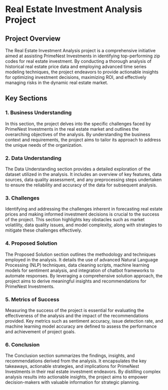 # Real Estate Investment Analysis Project

## Project Overview
The Real Estate Investment Analysis project is a comprehensive initiative aimed at assisting PrimeNest Investments in identifying top-performing zip codes for real estate investment. By conducting a thorough analysis of historical real estate price data and employing advanced time series modeling techniques, the project endeavors to provide actionable insights for optimizing investment decisions, maximizing ROI, and effectively managing risks in the dynamic real estate market.

## Key Sections

### 1. Business Understanding
In this section, the project delves into the specific challenges faced by PrimeNest Investments in the real estate market and outlines the overarching objectives of the analysis. By understanding the business context and requirements, the project aims to tailor its approach to address the unique needs of the organization.

### 2. Data Understanding
The Data Understanding section provides a detailed exploration of the dataset utilized in the analysis. It includes an overview of key features, data sources, data quality assessment, and any preprocessing steps undertaken to ensure the reliability and accuracy of the data for subsequent analysis.

### 3. Challenges
Identifying and addressing the challenges inherent in forecasting real estate prices and making informed investment decisions is crucial to the success of the project. This section highlights key obstacles such as market volatility, data quality issues, and model complexity, along with strategies to mitigate these challenges effectively.

### 4. Proposed Solution
The Proposed Solution section outlines the methodology and techniques employed in the analysis. It details the use of advanced Natural Language Processing (NLP) techniques, data cleaning scripts, machine learning models for sentiment analysis, and integration of chatbot frameworks to automate responses. By leveraging a comprehensive solution approach, the project aims to derive meaningful insights and recommendations for PrimeNest Investments.

### 5. Metrics of Success
Measuring the success of the project is essential for evaluating the effectiveness of the analysis and the impact of the recommendations provided. Key metrics such as sentiment accuracy, issue detection rate, and machine learning model accuracy are defined to assess the performance and achievement of project goals.

### 6. Conclusion
The Conclusion section summarizes the findings, insights, and recommendations derived from the analysis. It encapsulates the key takeaways, actionable strategies, and implications for PrimeNest Investments in their real estate investment endeavors. By distilling complex analysis results into actionable insights, the project aims to empower decision-makers with valuable information for strategic planning.

